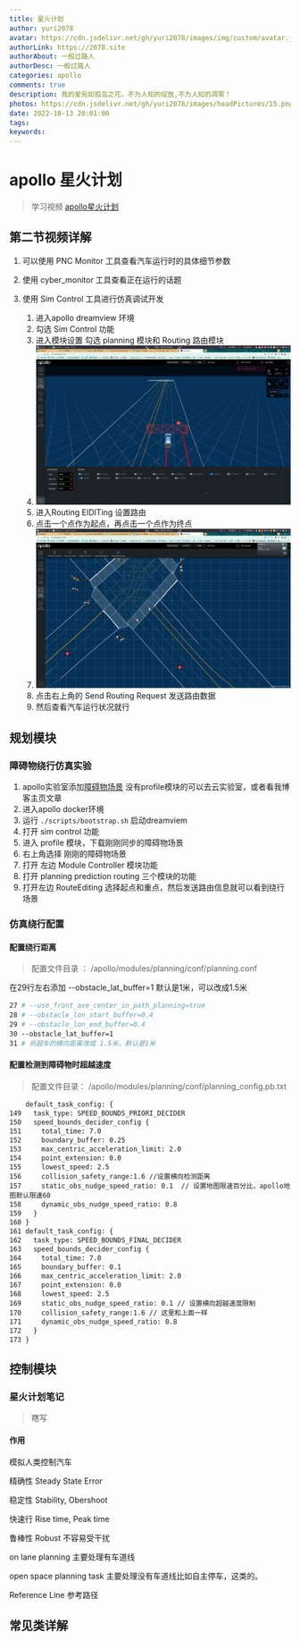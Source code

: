```yaml
---
title: 星火计划
author: yuri2078
avatar: https://cdn.jsdelivr.net/gh/yuri2078/images/img/custom/avatar.jpg
authorLink: https://2078.site
authorAbout: 一般过路人
authorDesc: 一般过路人
categories: apollo
comments: true
description: 我的爱宛如孤岛之花，不为人知的绽放,不为人知的凋零！
photos: https://cdn.jsdelivr.net/gh/yuri2078/images/headPictures/15.png
date: 2022-10-13 20:01:00
tags:
keywords:
---
```


# apollo 星火计划
> 学习视频 [apollo星火计划](https://www.bilibili.com/video/BV1514y1s7kT/?spm_id_from=333.788&vd_source=b7e1ff814885b361e6eabd7f6aece347) 

## 第二节视频详解

1. 可以使用 PNC Monitor 工具查看汽车运行时的具体细节参数
2. 使用 cyber_monitor 工具查看正在运行的话题
3. 使用 Sim Control 工具进行仿真调试开发
   
    1. 进入apollo dreamview 环境
    2. 勾选 Sim Control 功能
    3. 进入模块设置 勾选 planning 模块和 Routing 路由模块
    4. ![哈哈哈](../picture/20221013_200702.png)
    5. 进入Routing EIDITing 设置路由
    6. 点击一个点作为起点，再点击一个点作为终点
    7. ![routing](../picture/20221013_201150.png)
    8. 点击右上角的 Send Routing Request 发送路由数据
    9. 然后查看汽车运行状况就行

## 规划模块

### 障碍物绕行仿真实验

1. apollo实验室添加[障碍物场景](https://apollo.baidu.com/community/article/175) 没有profile模块的可以去云实验室，或者看我博客主页文章
2. 进入apollo docker环境
3. 运行 `./scripts/bootstrap.sh` 启动dreamviem 
4. 打开 sim control 功能
5. 进入 profile 模块，下载刚刚同步的障碍物场景
6. 右上角选择 刚刚的障碍物场景
7. 打开 左边 Module Controller 模块功能
8. 打开 planning prediction routing 三个模块的功能
9. 打开左边 RouteEditing 选择起点和重点，然后发送路由信息就可以看到绕行场景

### 仿真绕行配置

#### 配置绕行距离

> 配置文件目录 ： /apollo/modules/planning/conf/planning.conf



在29行左右添加 --obstacle_lat_buffer=1 默认是1米，可以改成1.5米

```makefile
27 # --use_front_axe_center_in_path_planning=true
28 # --obstacle_lon_start_buffer=0.4
29 # --obstacle_lon_end_buffer=0.4
30 --obstacle_lat_buffer=1
31 # 将超车的横向距离改成 1.5米，默认是1米

```

#### 配置检测到障碍物时超越速度

> 配置文件目录：  /apollo/modules/planning/conf/planning_config.pb.txt

```
 	default_task_config: {
149   task_type: SPEED_BOUNDS_PRIORI_DECIDER
150   speed_bounds_decider_config {
151     total_time: 7.0
152     boundary_buffer: 0.25
153     max_centric_acceleration_limit: 2.0
154     point_extension: 0.0
155     lowest_speed: 2.5
156     collision_safety_range:1.6 //设置横向检测距离
157     static_obs_nudge_speed_ratio: 0.1  // 设置地图限速百分比，apollo地图默认限速60
158     dynamic_obs_nudge_speed_ratio: 0.8
159   }
160 }
161 default_task_config: {
162   task_type: SPEED_BOUNDS_FINAL_DECIDER
163   speed_bounds_decider_config {
164     total_time: 7.0
165     boundary_buffer: 0.1
166     max_centric_acceleration_limit: 2.0
167     point_extension: 0.0
168     lowest_speed: 2.5
169     static_obs_nudge_speed_ratio: 0.1 // 设置横向超越速度限制
170     collision_safety_range:1.6 // 这里和上面一样
171     dynamic_obs_nudge_speed_ratio: 0.8
172   }
173 }

```

## 控制模块

### 星火计划笔记

> 瞎写

#### 作用

模拟人类控制汽车

精确性 Steady State Error

稳定性 Stability, Obershoot

快速行 Rise time, Peak time

鲁棒性 Robust 不容易受干扰





on lane planning 主要处理有车道线

open space planning task  主要处理没有车道线比如自主停车，这类的。



Reference Line 参考路径



## 常见类详解





